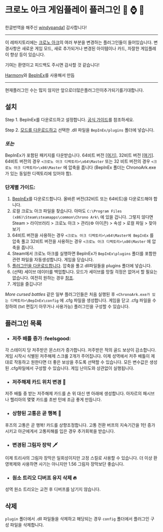 # 크로노 아크 게임플레이 플러그인 :baguette_bread: :watch: :hedgehog:

한글번역을 해주신 [windypanda1](https://github.com/fwqefwqef) 감사합니다!

---

이 레파지토리에는 [크로노 아크](https://store.steampowered.com/app/1188930/Chrono_Ark/)의 여러 부분을 변경하는 플러그인들이 들어있습니다. 변경사항은 새로운 게임 모드, 새로 추가되거나 변경된 아이템이나 카드, 자잘한 게임플레이 향상 등이 있습니다.

기여는 환영이고 피드백도 주시면 감사할 것 같습니다!

[Harmony](https://github.com/pardeike/Harmony)와 [BepInEx](https://github.com/BepInEx/BepInEx)를 사용해서 만듬

---
현재플러그인 수는 많지 않지만 앞으로더많은플러그인이추가되기를기대합니다.


## 설치

Step 1. BepInEx를 다운로드하고 설정합니다. [공식 가이드](https://docs.bepinex.dev/master/articles/user_guide/installation/unity_mono.html)를 참조하세요.

Step 2. [모드를 다운로드하고](https://github.com/Neoshrimp/ChronoArk-gameplay-plugins/releases) 선택한 .dll 파일을 `BepInEx/plugins` 폴더에 넣습니다.

### *또는*

BepInEx가 포함된 패키지를 다운받습니다. 64비트 버전 [[여기]](https://github.com/Neoshrimp/ChronoArk-gameplay-plugins/releases/download/1.1.1/allplugins_BepInEx_x64_included-13-09-2021.zip), 32비트 버전 [[여기]](https://github.com/Neoshrimp/ChronoArk-gameplay-plugins/releases/download/1.1.1/allplugins_BepInEx_x86_included-13-09-2021.zip). 64비트 버전의 경우 `<크로노 아크 디렉토리>\x64\Master` 또는 32 비트 버전의 경우 `<크로노 아크 디렉토리>\x86\Master` 에 압축을 풉니다 (BepInEx 폴더는 ChronoArk.exe가 있는 동일한 디렉토리에 있어야 함).

### 단계별 가이드:

1. [BepInEx](https://github.com/BepInEx/BepInEx/releases/tag/v5.4.21)를 다운로드합니다. 올바른 버전(32비트 또는 64비트)을 다운로드해야 합니다.
2. 로컬 크로노 아크 파일을 찾습니다. 아마도 `C:\Program Files (x86)\Steam\steamapps\common\Chrono Ark\` 에 있을 겁니다. 그렇지 않다면 Steam > 라이브러리 > 크로노 아크 > 관리(:gear: 아이콘) > 속성 > 로컬 파일 > 찾아보기
3. 64비트 버전을 사용하는 경우 `<크로노 아크 디렉토리>\x64\Master에 BepInEx` 를 압축 풀고 32비트 버전을 사용하는 경우 `<크로노 아크 디렉토리>\x86\Master` 에 압축을 풉니다.
4. Steam에서 크로노 아크를 실행하면 BepInEx가 `BepInEx\plugins` 폴더를 포함한 관련 파일을 자동생성합니다. 게임을 닫습니다.
5. [플러그인을 다운로드합니다](https://github.com/Neoshrimp/ChronoArk-gameplay-plugins/releases). 압축을 풀고 dll파일들을 plugins 폴더에 넣습니다.
6. (선택) 세이브 데이터를 백업합니다. 모드가 세이브를 망칠 걱정은 없어서 할 필요는 없습니다. 여전히 원하는 경우 [참조](https://steamcommunity.com/app/1188930/discussions/1/4917340730760337347/).
7. 게임을 즐깁니다!

*More cursed battles* 같은 일부 플러그인들은 처음 실행된 후 `<ChronoArk.exe가 있는 디렉토리>\BepInEx\config` 에 .cfg 파일을 생성합니다. 게임을 닫고 .cfg 파일을 수정하여 (txt 편집기 아무거나 사용가능) 플러그인을 구성할 수 있습니다.

## 플러그인 목록

* ### 저주 배틀 증가  :feelsgood:

각 스테이지 당 저주받은 몬스터가 증가합니다. 저주받은 적의 골드 보상이 감소합니다. 게임 시작시 식별된 저주해제 스크롤 2개가 주어집니다. 이제 성역에서 저주 배틀이 제대로 작동하고 원한다면 더 좋은 보상을 주도록 선택할 수 있습니다. 모든 변수값은 생성된 .cfg파일에서 구성할 수 있습니다. 게임 난이도와 상관없이 실행됩니다.

* ### 저주해제 카드 위치 변경 :scroll:

저주 배틀 중 받는 저주해제 카드를 손 위 대신 맨 아래에 생성합니다. 아자르의 패시브나 헬리아의 몇몇 카드를 초반 턴에 조금 좋게 만듭니다.

* ### 상향된 고통은 곧 행복 :carrot:

후즈의 고통은 곧 행복! 카드를 상향조정합니다. 고통 전환 버프의 지속기간을 1턴 증가시키고 아군에게서 고통피해를 입은 경우 추가회복을 받습니다.

* ### 변경된 그림자 장막 :dagger:
이제 트리샤의 그림자 장막은 일회성이지만 고정 스킬로 사용할 수 있습니다. 더 이상 환영복제와 사용하면 사기는 아니지만 1.56 그림자 장막보단 좋습니다.

* ### 원소 트리오 디버프 유지 삭제 :fire:

성역 원소 트리오는 교전 후 디버프를 남기지 않습니다.

## 삭제
`plugin` 폴더에서 .dll 파일들을 삭제하고 해당되는 경우 `config` 폴더에서 플러그인 구성 파일을 삭제합니다.
